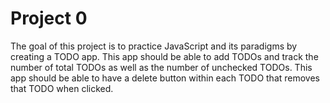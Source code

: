 # Project 0

The goal of this project is to practice JavaScript and its paradigms by creating
a TODO app. This app should be able to add TODOs and track the number of total
TODOs as well as the number of unchecked TODOs. This app should be able to have a delete button within each TODO that removes
that TODO when clicked.


